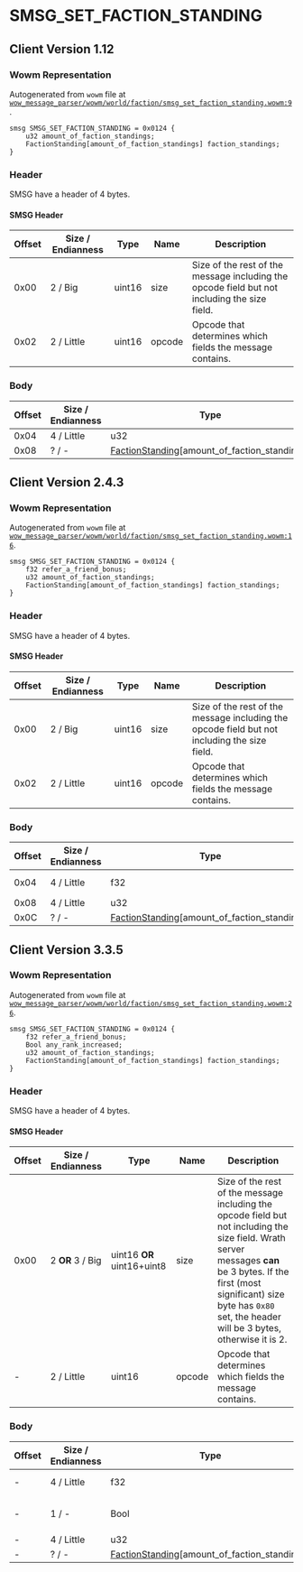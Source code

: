 # SMSG_SET_FACTION_STANDING

## Client Version 1.12

### Wowm Representation

Autogenerated from `wowm` file at [`wow_message_parser/wowm/world/faction/smsg_set_faction_standing.wowm:9`](https://github.com/gtker/wow_messages/tree/main/wow_message_parser/wowm/world/faction/smsg_set_faction_standing.wowm#L9).
```rust,ignore
smsg SMSG_SET_FACTION_STANDING = 0x0124 {
    u32 amount_of_faction_standings;
    FactionStanding[amount_of_faction_standings] faction_standings;
}
```
### Header

SMSG have a header of 4 bytes.

#### SMSG Header

| Offset | Size / Endianness | Type   | Name   | Description |
| ------ | ----------------- | ------ | ------ | ----------- |
| 0x00   | 2 / Big           | uint16 | size   | Size of the rest of the message including the opcode field but not including the size field.|
| 0x02   | 2 / Little        | uint16 | opcode | Opcode that determines which fields the message contains.|

### Body

| Offset | Size / Endianness | Type | Name | Description | Comment |
| ------ | ----------------- | ---- | ---- | ----------- | ------- |
| 0x04 | 4 / Little | u32 | amount_of_faction_standings |  |  |
| 0x08 | ? / - | [FactionStanding](factionstanding.md)[amount_of_faction_standings] | faction_standings |  |  |

## Client Version 2.4.3

### Wowm Representation

Autogenerated from `wowm` file at [`wow_message_parser/wowm/world/faction/smsg_set_faction_standing.wowm:16`](https://github.com/gtker/wow_messages/tree/main/wow_message_parser/wowm/world/faction/smsg_set_faction_standing.wowm#L16).
```rust,ignore
smsg SMSG_SET_FACTION_STANDING = 0x0124 {
    f32 refer_a_friend_bonus;
    u32 amount_of_faction_standings;
    FactionStanding[amount_of_faction_standings] faction_standings;
}
```
### Header

SMSG have a header of 4 bytes.

#### SMSG Header

| Offset | Size / Endianness | Type   | Name   | Description |
| ------ | ----------------- | ------ | ------ | ----------- |
| 0x00   | 2 / Big           | uint16 | size   | Size of the rest of the message including the opcode field but not including the size field.|
| 0x02   | 2 / Little        | uint16 | opcode | Opcode that determines which fields the message contains.|

### Body

| Offset | Size / Endianness | Type | Name | Description | Comment |
| ------ | ----------------- | ---- | ---- | ----------- | ------- |
| 0x04 | 4 / Little | f32 | refer_a_friend_bonus |  | All emus set to 0. |
| 0x08 | 4 / Little | u32 | amount_of_faction_standings |  |  |
| 0x0C | ? / - | [FactionStanding](factionstanding.md)[amount_of_faction_standings] | faction_standings |  |  |

## Client Version 3.3.5

### Wowm Representation

Autogenerated from `wowm` file at [`wow_message_parser/wowm/world/faction/smsg_set_faction_standing.wowm:26`](https://github.com/gtker/wow_messages/tree/main/wow_message_parser/wowm/world/faction/smsg_set_faction_standing.wowm#L26).
```rust,ignore
smsg SMSG_SET_FACTION_STANDING = 0x0124 {
    f32 refer_a_friend_bonus;
    Bool any_rank_increased;
    u32 amount_of_faction_standings;
    FactionStanding[amount_of_faction_standings] faction_standings;
}
```
### Header

SMSG have a header of 4 bytes.

#### SMSG Header

| Offset | Size / Endianness | Type   | Name   | Description |
| ------ | ----------------- | ------ | ------ | ----------- |
| 0x00   | 2 **OR** 3 / Big           | uint16 **OR** uint16+uint8 | size | Size of the rest of the message including the opcode field but not including the size field. Wrath server messages **can** be 3 bytes. If the first (most significant) size byte has `0x80` set, the header will be 3 bytes, otherwise it is 2.|
| -      | 2 / Little| uint16 | opcode | Opcode that determines which fields the message contains. |

### Body

| Offset | Size / Endianness | Type | Name | Description | Comment |
| ------ | ----------------- | ---- | ---- | ----------- | ------- |
| - | 4 / Little | f32 | refer_a_friend_bonus |  | All emus set to 0. |
| - | 1 / - | Bool | any_rank_increased |  | mangostwo: display visual effect |
| - | 4 / Little | u32 | amount_of_faction_standings |  |  |
| - | ? / - | [FactionStanding](factionstanding.md)[amount_of_faction_standings] | faction_standings |  |  |

